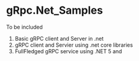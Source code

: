 # gRpc.Net_Samples

To be included
1. Basic gRPC client and Server in .net
2. gRPC client and Servier using .net core libraries
3. FullFledged gRPC service using .NET 5 and 
